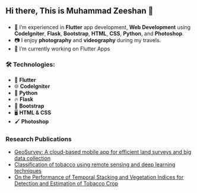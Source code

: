 ## Hi there, This is Muhammad Zeeshan 👋

<!--
**zeexan-dev/zeexan-dev** is a ✨ _special_ ✨ repository because its `README.md` (this file) appears on your GitHub profile.

Here are some ideas to get you started:

- 🔭 I’m currently working on  ...
- 🌱 I’m currently learning ...
- 👯 I’m looking to collaborate on ...
- 🤔 I’m looking for help with ...
- 💬 Ask me about ...
- 📫 How to reach me: ...
- 😄 Pronouns: ...
- ⚡ Fun fact: ...
-->
###
- 🔧 I’m experienced in **Flutter** app development, **Web Development** using **CodeIgniter**, **Flask**, **Bootstrap**, **HTML**, **CSS**, **Python**, and **Photoshop**.
- 📷 I enjoy **photography** and **videography** during my travels.
- 🔭 I’m currently working on Flutter Apps
### 🛠️ Technologies:  
  - 🎨 **Flutter**
  - 🌐 **CodeIgniter**
  - 🐍 **Python**
  - 🔥 **Flask**
  - 🎨 **Bootstrap**
  - 🖥️ **HTML & CSS**
  - 🖌️ **Photoshop**
### Research Publications
<ul>
  <li><a href="https://www.sciencedirect.com/science/article/pii/S2665963824000083?via%3Dihub">GeoSurvey: A cloud-based mobile app for efficient land surveys and big data collection </a></li>
  <li> <a href="https://acsess.onlinelibrary.wiley.com/doi/10.1002/agj2.21382">Classification of tobacco using remote sensing and deep learning techniques</a></li>
  <li><a href="https://ieeexplore.ieee.org/document/9102304">On the Performance of Temporal Stacking and Vegetation Indices for Detection and Estimation of Tobacco Crop</a></li>
</ul>

<!--START_SECTION:waka-->
<!--END_SECTION:waka-->
